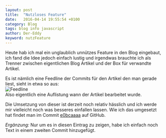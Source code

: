```yaml
---
layout: post
title:  "Nutzloses Feature"
date:   2016-04-14 19:55:54 +0100
category: Blog
tags: blog info javascript
author: Der-Eddy
keyword: nutzFeature
---
```

Heute hab ich mal ein unglaublich unnützes Feature in den Blog eingebaut, ich fand die Idee jedoch einfach lustig und irgendwas brauchte ich als Trenner zwischen eigentlichen Blog Artikel und der Box für verwandte Artikel.

Es ist nämlich eine Feedline der Commits für den Artikel den man gerade liest, sieht in etwa so aus:  
![Feedline](https://i.imgur.com/RNoXEkc.png)  
Also eigentlich eine Auflistung wann der Artikel bearbeitet wurde.

Die Umsetzung von dieser ist derzeit noch relativ hässlich und ich werde mir vielleicht noch was besseres einfallen lassen. Wie ich das umgesetzt hat findet man im Commit [e0bcaaaa](https://github.com/Der-Eddy/blog/commit/e0bcaaaaf596a9bebd8ed8cfa5c1dc8dc2a27876) auf GitHub.

*Ergänzung:*
Nur um es in diesen Eintrag zu zeigen, habe ich einfach noch Text in einem zweiten Commit hinzugefügt.
